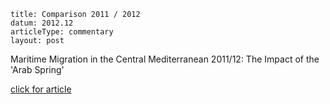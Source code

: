 ```
title: Comparison 2011 / 2012
datum: 2012.12
articleType: commentary
layout: post
```

Maritime Migration in the Central Mediterranean 2011/12: The Impact of the 'Arab Spring'

[click for article](../2012/SSRN_Maritime_Migration_final_II.pdf)